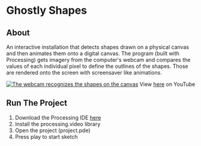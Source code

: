# Ghostly Shapes

## About

An interactive installation that detects shapes drawn on a physical canvas and then animates them onto a digital canvas. The program (built with Processing) gets imagery from the computer's webcam and compares the values of each individual pixel to define the outlines of the shapes. Those are rendered onto the screen with screensaver like animations.

[![The webcam recognizes the shapes on the canvas](https://img.youtube.com/vi/6qYEf4AhuUI/0.jpg)](https://www.youtube.com/watch?v=6qYEf4AhuUI)
View [here](https://www.youtube.com/watch?v=6qYEf4AhuUI) on YouTube

## Run The Project

1) Download the Processing IDE [here](https://processing.org/download)<br>
2) Install the processing.video library<br>
3) Open the project (project.pde)<br>
4) Press play to start sketch
